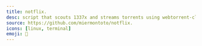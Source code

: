 ```yaml
---
title: notflix.
desc: script that scouts 1337x and streams torrents using webtorrent-cli.
source: https://github.com/miermontoto/notflix.
icons: [linux, terminal]
emoji: 🎥
---
```

